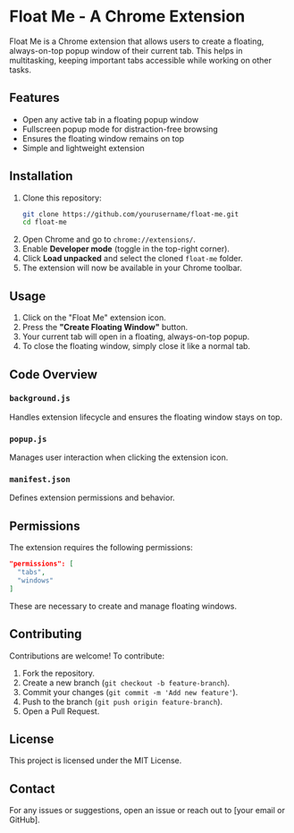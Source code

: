 # Float Me - A Chrome Extension

Float Me is a Chrome extension that allows users to create a floating, always-on-top popup window of their current tab. This helps in multitasking, keeping important tabs accessible while working on other tasks.

## Features
- Open any active tab in a floating popup window
- Fullscreen popup mode for distraction-free browsing
- Ensures the floating window remains on top
- Simple and lightweight extension

## Installation
1. Clone this repository:
   ```sh
   git clone https://github.com/yourusername/float-me.git
   cd float-me
   ```
2. Open Chrome and go to `chrome://extensions/`.
3. Enable **Developer mode** (toggle in the top-right corner).
4. Click **Load unpacked** and select the cloned `float-me` folder.
5. The extension will now be available in your Chrome toolbar.

## Usage
1. Click on the "Float Me" extension icon.
2. Press the **"Create Floating Window"** button.
3. Your current tab will open in a floating, always-on-top popup.
4. To close the floating window, simply close it like a normal tab.

## Code Overview
### `background.js`
Handles extension lifecycle and ensures the floating window stays on top.

### `popup.js`
Manages user interaction when clicking the extension icon.

### `manifest.json`
Defines extension permissions and behavior.

## Permissions
The extension requires the following permissions:
```json
"permissions": [
  "tabs",
  "windows"
]
```
These are necessary to create and manage floating windows.

## Contributing
Contributions are welcome! To contribute:
1. Fork the repository.
2. Create a new branch (`git checkout -b feature-branch`).
3. Commit your changes (`git commit -m 'Add new feature'`).
4. Push to the branch (`git push origin feature-branch`).
5. Open a Pull Request.

## License
This project is licensed under the MIT License.

## Contact
For any issues or suggestions, open an issue or reach out to [your email or GitHub].

